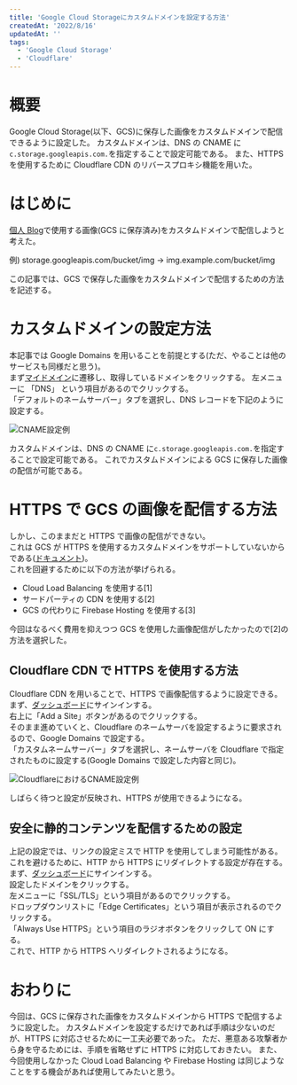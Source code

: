 ```yaml
---
title: 'Google Cloud Storageにカスタムドメインを設定する方法'
createdAt: '2022/8/16'
updatedAt: ''
tags:
  - 'Google Cloud Storage'
  - 'Cloudflare'
---
```


# 概要

Google Cloud Storage(以下、GCS)に保存した画像をカスタムドメインで配信できるように設定した。
カスタムドメインは、DNS の CNAME に`c.storage.googleapis.com.`を指定することで設定可能である。
また、HTTPS を使用するために Cloudflare CDN のリバースプロキシ機能を用いた。

# はじめに

[個人 Blog](https://seyyyy.com)で使用する画像(GCS に保存済み)をカスタムドメインで配信しようと考えた。

例) storage.googleapis.com/bucket/img → img.example.com/bucket/img

この記事では、GCS で保存した画像をカスタムドメインで配信するための方法を記述する。

# カスタムドメインの設定方法

本記事では Google Domains を用いることを前提とする(ただ、やることは他のサービスも同様だと思う)。  
まず[マイドメイン](https://domains.google.com/registrar)に遷移し、取得しているドメインをクリックする。
左メニューに 「DNS」 という項目があるのでクリックする。  
「デフォルトのネームサーバー」タブを選択し、DNS レコードを下記のように設定する。

![CNAME設定例](https://image.seyyyy.com/gcs-domain.png 'CNAME設定例')

カスタムドメインは、DNS の CNAME に`c.storage.googleapis.com.`を指定することで設定可能である。
これでカスタムドメインによる GCS に保存した画像の配信が可能である。

# HTTPS で GCS の画像を配信する方法

しかし、このままだと HTTPS で画像の配信ができない。  
これは GCS が HTTPS を使用するカスタムドメインをサポートしていないからである([ドキュメント](https://cloud.google.com/storage/docs/hosting-static-website))。  
これを回避するために以下の方法が挙げられる。

- Cloud Load Balancing を使用する[1]
- サードパーティの CDN を使用する[2]
- GCS の代わりに Firebase Hosting を使用する[3]

今回はなるべく費用を抑えつつ GCS を使用した画像配信がしたかったので[2]の方法を選択した。

## Cloudflare CDN で HTTPS を使用する方法

Cloudflare CDN を用いることで、HTTPS で画像配信するように設定できる。  
まず、[ダッシュボード](https://dash.cloudflare.com/?to=/:account/)にサインインする。  
右上に「Add a Site」ボタンがあるのでクリックする。  
そのまま進めていくと、Cloudflare のネームサーバを設定するように要求されるので、Google Domains で設定する。  
「カスタムネームサーバー」タブを選択し、ネームサーバを Cloudflare で指定されたものに設定する(Google Domains で設定した内容と同じ)。

![CloudflareにおけるCNAME設定例](https://image.seyyyy.com/cloudflare-domain.png 'CloudflareにおけるCNAME設定例')

しばらく待つと設定が反映され、HTTPS が使用できるようになる。

## 安全に静的コンテンツを配信するための設定

上記の設定では、リンクの設定ミスで HTTP を使用してしまう可能性がある。
これを避けるために、HTTP から HTTPS にリダイレクトする設定が存在する。
まず、[ダッシュボード](https://dash.cloudflare.com/?to=/:account/)にサインインする。  
設定したドメインをクリックする。  
左メニューに「SSL/TLS」という項目があるのでクリックする。  
ドロップダウンリストに「Edge Certificates」という項目が表示されるのでクリックする。  
「Always Use HTTPS」という項目のラジオボタンをクリックして ON にする。  
これで、HTTP から HTTPS へリダイレクトされるようになる。

# おわりに

今回は、GCS に保存された画像をカスタムドメインから HTTPS で配信するように設定した。
カスタムドメインを設定するだけであれば手順は少ないのだが、HTTPS に対応させるために一工夫必要であった。
ただ、悪意ある攻撃者から身を守るためには、手順を省略せずに HTTPS に対応しておきたい。
また、今回使用しなかった Cloud Load Balancing や Firebase Hosting は同じようなことをする機会があれば使用してみたいと思う。
